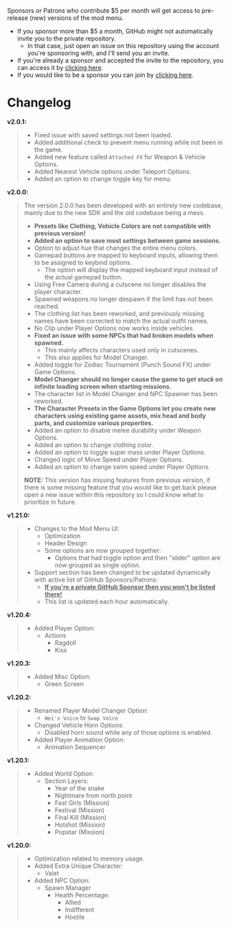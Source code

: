 Sponsors or Patrons who contribute $5 per month will get access to pre-release (new) versions of the mod menu. 
- If you sponsor more than $5 a month, GitHub might not automatically invite you to the private repository. 
  - In that case, just open an issue on this repository using the account you're sponsoring with, and I'll send you an invite.
- If you're already a sponsor and accepted the invite to the repository, you can access it by [clicking here](https://github.com/sneakyevil-org/SD-ModMenuSponsor).
- If you would like to be a sponsor you can join by [clicking here](https://github.com/sponsors/sneakyevil).

# Changelog

__v2.0.1:__
> - Fixed issue with saved settings not been loaded.
> - Added additional check to prevent menu running while not been in the game.
> - Added new feature called `Attached FX` for Weapon & Vehicle Options.
> - Added Nearest Vehicle options under Teleport Options.
> - Added an option to change toggle key for menu.

__v2.0.0:__
> The version 2.0.0 has been developed with an entirely new codebase, mainly due to the new SDK and the old codebase being a mess.
> 
> - **Presets like Clothing, Vehicle Colors are not compatible with previous version!**
> - **Added an option to save most settings between game sessions.**
> - Option to adjust hue that changes the entire menu colors.
> - Gamepad buttons are mapped to keyboard inputs, allowing them to be assigned to keybind options.
>     - The option will display the mapped keyboard input instead of the actual gamepad button.
> - Using Free Camera during a cutscene no longer disables the player character.
> - Spawned weapons no longer despawn if the limit has not been reached.
> - The clothing list has been reworked, and previously missing names have been corrected to match the actual outfit names.
> - No Clip under Player Options now works inside vehicles.
> - **Fixed an issue with some NPCs that had broken models when spawned.**
>     - This mainly affects characters used only in cutscenes.
>     - This also applies for Model Changer.
> - Added toggle for Zodiac Tournament (Punch Sound FX) under Game Options.
> - **Model Changer should no longer cause the game to get stuck on infinite loading screen when starting missions.**
> - The character list in Model Changer and NPC Spawner has been reworked.
> - **The Character Presets in the Game Options let you create new characters using existing game assets, mix head and body parts, and customize various properties.**
> - Added an option to disable melee durability under Weapon Options.
> - Added an option to change clothing color.
> - Added an option to toggle super mass under Player Options.
> - Changed logic of Move Speed under Player Options.
> - Added an option to change swim speed under Player Options.
> 
> **NOTE:** This version has missing features from previous version, if there is some missing feature that you would like to get back please open a new issue within this repository so I could know what to prioritize in future.

__v1.21.0:__
> - Changes to the Mod Menu UI:
>     - Optimization
>     - Header Design
>     - Some options are now grouped together:
>         - Options that had toggle option and then "slider" option are now grouped as single option.
> - Support section has been changed to be updated dynamically with active list of GitHub Sponsors/Patrons:
>     - <ins>**If you're a private GitHub Sponsor then you won't be listed there!**</ins>
>     - This list is updated each hour automatically.

__v1.20.4:__
> - Added Player Option:
>     - Actions
>         - Ragdoll
>         - Kiss

__v1.20.3:__
> - Added Misc Option:
>     - Green Screen 

__v1.20.2:__
> - Renamed Player Model Changer Option:
>     - `Wei's Voice`  to `Swap Voice`
> - Changed Vehicle Horn Options:
>     - Disabled horn sound while any of those options is enabled. 
> - Added Player Animation Option:
>     - Animation Sequencer

__v1.20.1:__
> - Added World Option:
>     - Section Layers:
>         - Year of the snake
>         - Nightmare from north point
>         - Fast Girls (Mission)
>         - Festival (Mission)
>         - Final Kill (Mission)
>         - Hotshot (Mission)
>         - Popstar (Mission)

__v1.20.0:__
> - Optimization related to memory usage.
> - Added Extra Unique Character:
>     - Valet
> - Added NPC Option:
>     - Spawn Manager
>         -  Health Percentage:
>             - Allied
>             - Indifferent
>             - Hostile
